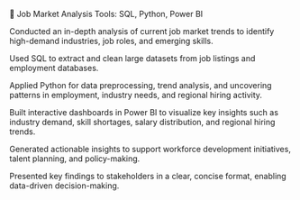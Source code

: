 🧠 Job Market Analysis
Tools: SQL, Python, Power BI

Conducted an in-depth analysis of current job market trends to identify high-demand industries, job roles, and emerging skills.

Used SQL to extract and clean large datasets from job listings and employment databases.

Applied Python for data preprocessing, trend analysis, and uncovering patterns in employment, industry needs, and regional hiring activity.

Built interactive dashboards in Power BI to visualize key insights such as industry demand, skill shortages, salary distribution, and regional hiring trends.

Generated actionable insights to support workforce development initiatives, talent planning, and policy-making.

Presented key findings to stakeholders in a clear, concise format, enabling data-driven decision-making.
